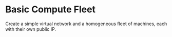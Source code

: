 # Basic Compute Fleet

Create a simple virtual network and a homogeneous fleet of machines,
each with their own public IP.
